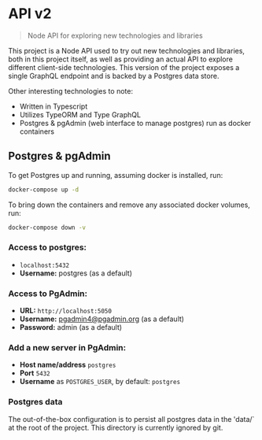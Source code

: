 # API v2

> Node API for exploring new technologies and libraries

This project is a Node API used to try out new technologies and libraries, both in this project itself, as well as providing an actual API to explore different client-side technologies. This version of the project exposes a single GraphQL endpoint and is backed by a Postgres data store.

Other interesting technologies to note:

-   Written in Typescript
-   Utilizes TypeORM and Type GraphQL
-   Postgres & pgAdmin (web interface to manage postgres) run as docker containers

## Postgres & pgAdmin

To get Postgres up and running, assuming docker is installed, run:

```bash
docker-compose up -d
```

To bring down the containers and remove any associated docker volumes, run:

```bash
docker-compose down -v
```

### Access to postgres:

-   `localhost:5432`
-   **Username:** postgres (as a default)

### Access to PgAdmin:

-   **URL:** `http://localhost:5050`
-   **Username:** pgadmin4@pgadmin.org (as a default)
-   **Password:** admin (as a default)

### Add a new server in PgAdmin:

-   **Host name/address** `postgres`
-   **Port** `5432`
-   **Username** as `POSTGRES_USER`, by default: `postgres`

### Postgres data

The out-of-the-box configuration is to persist all postgres data in the 'data/` at the root of the project. This directory is currently ignored by git.
